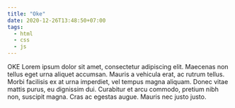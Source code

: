 ```yaml
---
title: "Oke"
date: 2020-12-26T13:48:50+07:00
tags:
  - html
  - css
  - js
---
```


OKE
Lorem ipsum dolor sit amet, consectetur adipiscing elit. Maecenas non tellus eget urna aliquet accumsan. Mauris a vehicula erat, ac rutrum tellus. Morbi facilisis ex at urna imperdiet, vel tempus magna aliquam. Donec vitae mattis purus, eu dignissim dui. Curabitur et arcu commodo, pretium nibh non, suscipit magna. Cras ac egestas augue. Mauris nec justo justo.
